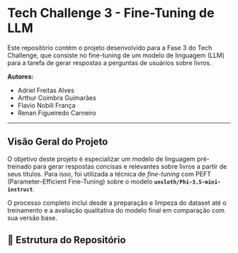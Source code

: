 # Tech Challenge 3 - Fine-Tuning de LLM

Este repositório contém o projeto desenvolvido para a Fase 3 do Tech Challenge, que consiste no fine-tuning de um modelo de linguagem (LLM) para a tarefa de gerar respostas a perguntas de usuários sobre livros.

**Autores:**
* Adriel Freitas Alves
* Arthur Coimbra Guimarães
* Flavio Nobili França
* Renan Figueiredo Carneiro

---

##  Visão Geral do Projeto

O objetivo deste projeto é especializar um modelo de linguagem pré-treinado para gerar respostas concisas e relevantes sobre livros a partir de seus títulos. Para isso, foi utilizada a técnica de *fine-tuning* com PEFT (Parameter-Efficient Fine-Tuning) sobre o modelo **`unsloth/Phi-3.5-mini-instruct`**.

O processo completo inclui desde a preparação e limpeza do dataset até o treinamento e a avaliação qualitativa do modelo final em comparação com sua versão base.

## 📂 Estrutura do Repositório
